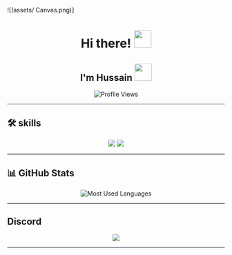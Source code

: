 ![(assets/ Canvas.png)]
<h1 align="center">Hi there! <img src="https://media.tenor.com/PgmQkFlqefYAAAAi/neco-arc-neco-arc-chaos.gif" width="40" height="40" /></h1>
<h2 align="center">I'm Hussain <img src="https://media.tenor.com/rxIicFKVtpkAAAAi/neco-arc.gif" width="40" height="40" /></h2>



<p align="center">
  <img src="https://komarev.com/ghpvc/?username=Hussain96o&label=Profile+Views&color=8ae009&style=flat-square" alt="Profile Views" />
</p>

---



## 🛠️ skills  
<p align="center">
  <img src="https://img.shields.io/badge/HTML5-%23E34F26.svg?style=for-the-badge&logo=html5&logoColor=white" />
  <img src="https://img.shields.io/badge/CSS3-%231572B6.svg?style=for-the-badge&logo=css3&logoColor=white" />
 
 ---

## 📊 GitHub Stats  
<div align="center">
 
  <img src="https://github-readme-stats.vercel.app/api/top-langs?username=Hussain96o&show_icons=true&locale=en&layout=compact&theme=tokyonight&hide_border=true" alt="Most Used Languages" />
</div>

---



##  Discord  
<div align="center">
  <a href="https://discord.com/users/906845963086340126">
    <img src="https://lanyard.cnrad.dev/api/906845963086340126?showDisplayName=true&borderRadius=30px&bg=0F0F0F" />
  </a>
</div>

---
